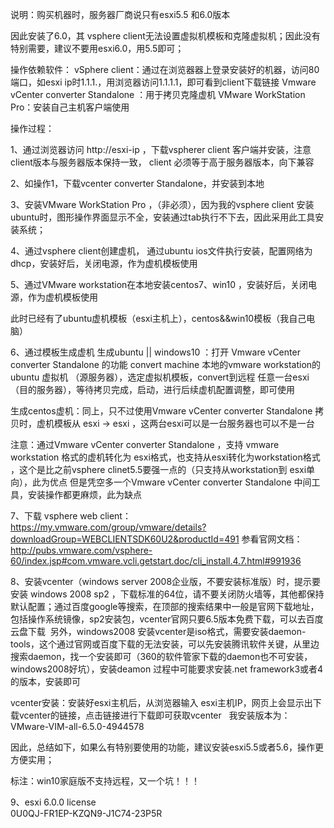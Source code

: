 说明：购买机器时，服务器厂商说只有esxi5.5 和6.0版本

因此安装了6.0，其 vsphere client无法设置虚拟机模板和克隆虚拟机；因此没有特别需要，建议不要用esxi6.0，用5.5即可；



操作依赖软件：
vSphere client：通过在浏览器器上登录安装好的机器，访问80端口，如esxi ip时1.1.1.，用浏览器访问1.1.1.1，即可看到client下载链接
Vmware vCenter converter Standalone ：用于拷贝克隆虚机
VMware WorkStation Pro：安装自己主机客户端使用


操作过程：

1、通过浏览器访问 http://esxi-ip ，下载vspherer client 客户端并安装，注意client版本与服务器版本保持一致， client 必须等于高于服务器版本，向下兼容

2、如操作1，下载vcenter converter Standalone，并安装到本地

3、安装VMware WorkStation Pro ，（非必须），因为我的vsphere client 安装ubuntu时，图形操作界面显示不全，安装通过tab执行不下去，因此采用此工具安装系统；

4、通过vsphere client创建虚机， 通过ubuntu ios文件执行安装，配置网络为dhcp，安装好后，关闭电源，作为虚机模板使用

5、通过VMware workstation在本地安装centos7、win10 ，安装好后，关闭电源，作为虚机模板使用


此时已经有了ubuntu虚机模板（esxi主机上），centos&&win10模板（我自己电脑）


6、通过模板生成虚机
生成ubuntu || windows10 ：打开 Vmware vCenter converter Standalone  的功能 convert machine 本地的vmware workstation的ubuntu 虚拟机 （源服务器），选定虚拟机模板，convert到远程 任意一台esxi（目的服务器），等待拷贝完成，启动，进行后续虚机配置调整，即可使用

生成centos虚机：同上，只不过使用Vmware vCenter converter Standalone 拷贝时，虚机模板从 esxi -> esxi ，这两台esxi可以是一台服务器也可以不是一台

注意：通过Vmware vCenter converter Standalone ，支持 vmware workstation 格式的虚机转化为 esxi格式，也支持从esxi转化为workstation格式
，这个是比之前vsphere clinet5.5要强一点的（只支持从workstation到 esxi单向），此为优点
但是凭空多一个Vmware vCenter converter Standalone 中间工具，安装操作都更麻烦，此为缺点

7、下载 vsphere web client：https://my.vmware.com/group/vmware/details?downloadGroup=WEBCLIENTSDK60U2&productId=491
参看官网文档：http://pubs.vmware.com/vsphere-60/index.jsp#com.vmware.vcli.getstart.doc/cli_install.4.7.html#991936

8、安装vcenter（windows server 2008企业版，不要安装标准版）时，提示要安装 windows 2008 sp2 ，下载标准的64位，请不要关闭防火墙等，其他都保持默认配置；通过百度google等搜索，在顶部的搜索结果中一般是官网下载地址，包括操作系统镜像，sp2安装包，vcenter官网只要6.5版本免费下载，可以去百度云盘下载
  另外，windows2008 安装vcenter是iso格式，需要安装daemon-tools，这个通过官网或百度下载的无法安装，可以先安装腾讯软件关键，从里边搜索daemon，找一个安装即可（360的软件管家下载的daemon也不可安装，windows2008好坑），安装deamon 过程中可能要求安装.net framework3或者4的版本，安装即可

vcenter安装：安装好esxi主机后，从浏览器输入 esxi主机IP，网页上会显示出下载vcenter的链接，点击链接进行下载即可获取vcenter  
我安装版本为：VMware-VIM-all-6.5.0-4944578

因此，总结如下，如果么有特别要使用的功能，建议安装esxi5.5或者5.6，操作更方便实用；

标注：win10家庭版不支持远程，又一个坑！！！

9、esxi 6.0.0 license  
0U0QJ-FR1EP-KZQN9-J1C74-23P5R  
